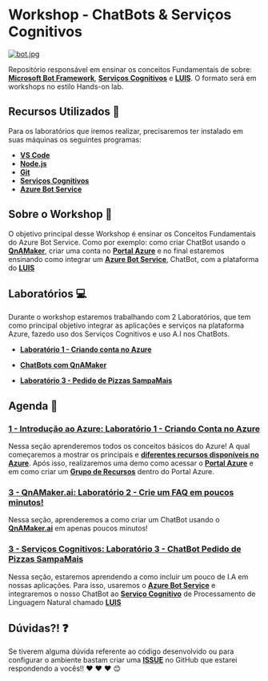 # Workshop - ChatBots & Serviços Cognitivos

[![bot.jpg](https://i.postimg.cc/G26qxrSk/bot.jpg)](https://postimg.cc/cgMRsqWH)

Repositório responsável em ensinar os conceitos Fundamentais de sobre: **[Microsoft Bot Framework](https://aka.ms/AA51jmc)**, **[Serviços Cognitivos](https://aka.ms/AA51jme)** e **[LUIS](https://aka.ms/AA51bwl)**.
O formato será em workshops no estilo Hands-on lab.

## Recursos Utilizados 🚀

Para os laboratórios que iremos realizar, precisaremos ter instalado em suas máquinas os seguintes programas:


- **[VS Code](http://bit.ly/2GW1K8O)**
- **[Node.js](https://nodejs.org/en/)**
- **[Git](https://git-scm.com/)**
- **[Serviços Cognitivos](http://bit.ly/2PHvzOA)**
- **[Azure Bot Service](http://bit.ly/2GVfHE1)**

## Sobre o Workshop 📌

O objetivo principal desse Workshop é ensinar os Conceitos Fundamentais do Azure Bot Service. Como por exemplo: como criar ChatBot usando o **[QnAMaker](http://bit.ly/2VERonf)**, criar uma conta no **[Portal Azure](http://bit.ly/2GYvQdc)** e no final estaremos ensinando como integrar um **[Azure Bot Service](http://bit.ly/2GVfHE1)**, ChatBot, com a plataforma do **[LUIS](https://aka.ms/AA4pzn2)**

## Laboratórios 💻

Durante o workshop estaremos trabalhando com 2 Laboratórios, que tem como principal objetivo integrar as aplicações e serviços na plataforma Azure, fazedo uso dos Serviços Cognitivos e uso A.I nos ChatBots.

- **[Laboratório 1 - Criando conta no Azure](lab-1/01-introducao-azure.md)**

- **[ChatBots com QnAMaker](./lab-2/workshop-2/README.md)**

- **[Laboratório 3 - Pedido de Pizzas SampaMais](./lab-3/workshop-3/README.md)**

## Agenda 📓

### [1 - Introdução ao Azure: Laboratório 1 - Criando Conta no Azure](lab-1/01-introducao-azure.md)

Nessa seção aprenderemos todos os conceitos básicos do Azure! A qual começaremos a mostrar os principais e **[diferentes recursos disponíveis no Azure](http://bit.ly/2GYvQdc)**. Após isso, realizaremos uma demo como acessar o **[Portal Azure](http://bit.ly/2GYvQdc)** e em como criar um **[Grupo de Recursos](http://bit.ly/2Jb8gvb)** dentro do Portal Azure.

### [3 - QnAMaker.ai: Laboratório 2 - Crie um FAQ em poucos minutos!](lab-2/02-qnamaker-ai-chatbot.md)

Nessa seção, aprenderemos a como criar um ChatBot usando o **[QnAMaker.ai](https://www.qnamaker.ai/)** em apenas poucos minutos!

### [3 - Serviços Cognitivos: Laboratório 3 - ChatBot Pedido de Pizzas SampaMais](lab-3/03-servicos-cognitivos-azure.md)

Nessa seção, estaremos aprendendo a como incluir um pouco de I.A em nossas aplicações. Para isso, usaremos o **[Azure Bot Service](http://bit.ly/2GVfHE1)** e integraremos o nosso ChatBot ao **[Serviço Cognitivo](http://bit.ly/2PHvzOA)** de Processamento de Linguagem Natural chamado **[LUIS](https://aka.ms/AA4qm7q)**

## Dúvidas?! ❓

Se tiverem alguma dúvida referente ao código desenvolvido ou para configurar o ambiente bastam criar uma **[ISSUE](https://github.com/glaucia86/workshop-chatbots-luis-ai/issues)** no GitHub que estarei respondendo a vocês!! :heart: :heart: :heart: :blush:


